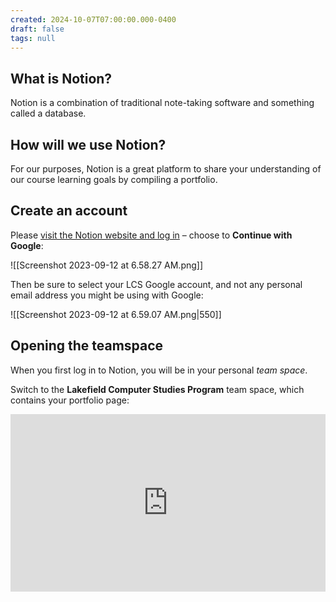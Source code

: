 ```yaml
---
created: 2024-10-07T07:00:00.000-0400
draft: false
tags: null
---
```


## What is Notion?

Notion is a combination of traditional note-taking software and something called a database.

## How will we use Notion?

For our purposes, Notion is a great platform to share your understanding of our course learning goals by compiling a portfolio.

## Create an account

Please [visit the Notion website and log in](https://www.notion.so/login) – choose to **Continue with Google**:

![[Screenshot 2023-09-12 at 6.58.27 AM.png]]

Then be sure to select your LCS Google account, and not any personal email address you might be using with Google:

![[Screenshot 2023-09-12 at 6.59.07 AM.png|550]]

## Opening the teamspace

When you first log in to Notion, you will be in your personal *team space*.

Switch to the **Lakefield Computer Studies Program** team space, which contains your portfolio page:

<div style="padding:56.25% 0 0 0;position:relative;">
	<iframe src="https://player.vimeo.com/video/1007477564?h=82cf645a3a&amp;badge=0&amp;autopause=0&amp;player_id=0&amp;app_id=58479&portrait=0&byline=0&title=0" frameborder="0" allow="autoplay; fullscreen; picture-in-picture; clipboard-write" style="position:absolute;top:0;left:0;width:100%;height:100%;" title="Opening the Teamspace">
	</iframe>
	</div>
<script src="https://player.vimeo.com/api/player.js"></script>